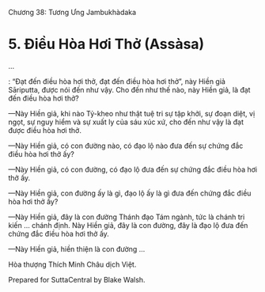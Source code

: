  

Chương 38: Tương Ưng Jambukhàdaka

# 5\. Ðiều Hòa Hơi Thở (Assàsa)

…

: “Ðạt đến điều hòa hơi thở, đạt đến điều hòa hơi thở”, này Hiền giả Sāriputta, được nói đến như vậy. Cho đến như thế nào, này Hiền giả, là đạt đến điều hòa hơi thở?

—Này Hiền giả, khi nào Tỷ-kheo như thật tuệ tri sự tập khởi, sự đoạn diệt, vị ngọt, sự nguy hiểm và sự xuất ly của sáu xúc xứ, cho đến như vậy là đạt được điều hòa hơi thở.

—Này Hiền giả, có con đường nào, có đạo lộ nào đưa đến sự chứng đắc điều hòa hơi thở ấy?

—Này Hiền giả, có con đường, có đạo lộ đưa đến sự chứng đắc điều hòa hơi thở ấy.

—Này Hiền giả, con đường ấy là gì, đạo lộ ấy là gì đưa đến chứng đắc điều hòa hơi thở ấy?

—Này Hiền giả, đây là con đường Thánh đạo Tám ngành, tức là chánh tri kiến … chánh định. Này Hiền giả, đây là con đường, đây là đạo lộ đưa đến chứng đắc điều hòa hơi thở ấy.

—Này Hiền giả, hiền thiện là con đường …

Hòa thượng Thích Minh Châu dịch Việt.

Prepared for SuttaCentral by Blake Walsh.